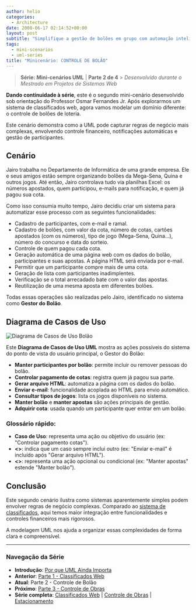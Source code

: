 ```yaml
---
author: helio
categories:
  - Architecture
date: 2008-06-17 02:14:52+00:00
layout: post
subtitle: "Simplifique a gestão de bolões em grupo com automação inteligente—projete um sistema modelado em UML que gerencia registro de participantes, controle de pagamentos, distribuição de prêmios e elimina o caos da coordenação manual"
tags:
  - mini-scenarios
  - uml-series
title: "Minicenário: CONTROLE DE BOLÃO"
---
```


> **Série: Mini-cenários UML** | **Parte 2 de 4** > _Desenvolvido durante o Mestrado em Projetos de Sistemas Web_

**Dando continuidade à série**, este é o segundo mini-cenário desenvolvido sob orientação do Professor Osmar Fernandes Jr. Após explorarmos um sistema de classificados web, agora vamos modelar um domínio diferente: o controle de bolões de loteria.

Este cenário demonstra como a UML pode capturar regras de negócio mais complexas, envolvendo controle financeiro, notificações automáticas e gestão de participantes.

## Cenário

Jairo trabalha no Departamento de Informática de uma grande empresa. Ele e seus amigos estão sempre organizando bolões da Mega-Sena, Quina e outros jogos. Até então, Jairo controlava tudo via planilhas Excel: os números apostados, quem participou, e-mails para notificação, e quem já pagou sua cota.

Como isso consumia muito tempo, Jairo decidiu criar um sistema para automatizar esse processo com as seguintes funcionalidades:

- Cadastro de participantes, com e-mail e ramal.
- Cadastro de bolões, com valor da cota, número de cotas, cartões apostados (com os números), tipo de jogo (Mega-Sena, Quina...), número do concurso e data do sorteio.
- Controle de quem pagou cada cota.
- Geração automática de uma página web com os dados do bolão, participantes e suas apostas. A página HTML será enviada por e-mail.
- Permitir que um participante compre mais de uma cota.
- Geração de lista com participantes inadimplentes.
- Verificação se o total arrecadado bate com o valor das apostas.
- Reutilização de uma mesma aposta em diferentes bolões.

Todas essas operações são realizadas pelo Jairo, identificado no sistema como **Gestor do Bolão**.

## Diagrama de Casos de Uso

![Diagrama de Casos de Uso Bolão](/uploads/2008/07/controle-bolao.png)

Este **Diagrama de Casos de Uso UML** mostra as ações possíveis do sistema do ponto de vista do usuário principal, o Gestor do Bolão:

- **Manter participantes por bolão**: permite incluir ou remover pessoas do bolão.
- **Controlar pagamento de cotas**: registra quem já pagou sua parte.
- **Gerar arquivo HTML**: automatiza a página com os dados do bolão.
- **Enviar e-mail**: funcionalidade acoplada ao HTML para envio automático.
- **Consultar tipos de jogos**: lista os jogos disponíveis no sistema.
- **Manter bolão** e **manter apostas** são ações principais de gestão.
- **Adquirir cota**: usada quando um participante quer entrar em um bolão.

### Glossário rápido:

- **Caso de Uso**: representa uma ação ou objetivo do usuário (ex: "Controlar pagamento cotas").
- **<<include>>**: indica que um caso sempre inclui outro (ex: "Enviar e-mail" é incluído após "Gerar arquivo HTML").
- **<<extend>>**: representa uma ação opcional ou condicional (ex: "Manter apostas" estende "Manter bolão").

## Conclusão

Este segundo cenário ilustra como sistemas aparentemente simples podem envolver regras de negócio complexas. Comparado ao [sistema de classificados](../2008-06-13-minicenario-classificados-na-web/), aqui temos maior integração entre funcionalidades e controles financeiros mais rigorosos.

A modelagem UML nos ajuda a organizar essas complexidades de forma clara e compreensível.

---

### **Navegação da Série**

- **Introdução**: [Por que UML Ainda Importa](../2008-06-10-uml-introducao-minicenarios/)
- **Anterior**: [Parte 1 - Classificados Web](../2008-06-13-minicenario-classificados-na-web/)
- **Atual**: Parte 2 - Controle de Bolão
- **Próximo**: [Parte 3 - Controle de Obras](../2008-06-21-minicenario-controle-de-obras/)
- **Série completa**: [Classificados Web](../2008-06-13-minicenario-classificados-na-web/) | [Controle de Obras](../2008-06-21-minicenario-controle-de-obras/) | [Estacionamento](../2008-06-25-diagrama-de-casos-de-uso-estacionamento/)
